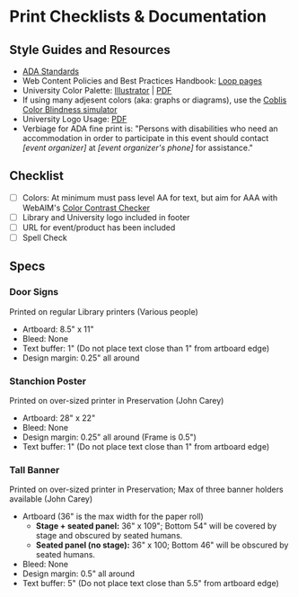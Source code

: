 # Print Checklists & Documentation

## Style Guides and Resources
* [ADA Standards](ada.md)
* Web Content Policies and Best Practices Handbook: [Loop pages](https://loop.lib.uchicago.edu/documentation/communications/web-content-policies-and-best-practices-handbook/)
* University Color Palette: [Illustrator](https://uchicago.box.com/s/jlfzc04ila9ruzsbwpvewoma86ldjrg9) | [PDF](https://uchicago.box.com/s/lfo1rnwsy8pdzfmd871wvo70kozox55q)
* If using many adjesent colors (aka: graphs or diagrams), use the [Coblis Color Blindness simulator](https://www.color-blindness.com/coblis-color-blindness-simulator/)
* University Logo Usage: [PDF](https://cpb-us-w2.wpmucdn.com/voices.uchicago.edu/dist/9/998/files/2018/12/UCM_UniversityIdentityGuidelines_12-2018-ut1xzu.pdf)
* Verbiage for ADA fine print is: "Persons with disabilities who need an accommodation in order to participate in this
event should contact _[event organizer]_ at _[event organizer's phone]_ for assistance."

## Checklist
- [ ] Colors: At minimum must pass level AA for text, but aim for AAA with WebAIM's [Color Contrast Checker](https://webaim.org/resources/contrastchecker/)
- [ ] Library and University logo included in footer
- [ ] URL for event/product has been included
- [ ] Spell Check

## Specs
### Door Signs
Printed on regular Library printers (Various people)
* Artboard: 8.5" x 11"
* Bleed: None
* Text buffer: 1" (Do not place text close than 1" from artboard edge)
* Design margin: 0.25" all around

### Stanchion Poster
Printed on over-sized printer in Preservation (John Carey)
* Artboard: 28" x 22"
* Bleed: None
* Design margin: 0.25" all around (Frame is 0.5")
* Text buffer: 1" (Do not place text close than 1" from artboard edge)

### Tall Banner
Printed on over-sized printer in Preservation; Max of three banner holders available (John Carey)
* Artboard (36" is the max width for the paper roll)
  * **Stage + seated panel:** 36" x 109"; Bottom 54" will be covered by stage and obscured by seated humans.
  * **Seated panel (no stage):** 36" x 100; Bottom 46" will be obscured by seated humans.
* Bleed: None
* Design margin: 0.5" all around
* Text buffer: 5" (Do not place text close than 5.5" from artboard edge)
